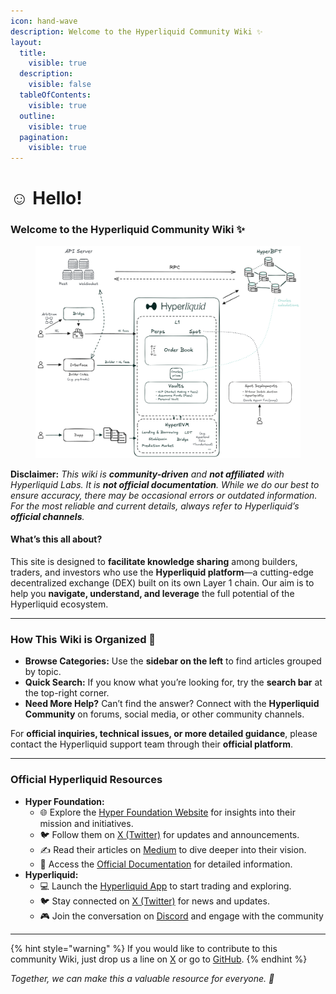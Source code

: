 ```yaml
---
icon: hand-wave
description: Welcome to the Hyperliquid Community Wiki ✨
layout:
  title:
    visible: true
  description:
    visible: false
  tableOfContents:
    visible: true
  outline:
    visible: true
  pagination:
    visible: true
---
```


# ☺️ Hello!

### **Welcome to the Hyperliquid Community Wiki ✨**

<figure><img src=".gitbook/assets/Hyperliquid-Ecosystem_v2bis2.png" alt=""><figcaption></figcaption></figure>

**Disclaimer:** _This wiki is **community-driven** and **not affiliated** with Hyperliquid Labs. It is **not official documentation**. While we do our best to ensure accuracy, there may be occasional errors or outdated information. For the most reliable and current details, always refer to Hyperliquid’s **official channels**._

#### What’s this all about?

This site is designed to **facilitate knowledge sharing** among builders, traders, and investors who use the **Hyperliquid platform**—a cutting-edge decentralized exchange (DEX) built on its own Layer 1 chain. Our aim is to help you **navigate, understand, and leverage** the full potential of the Hyperliquid ecosystem.

***

### How This Wiki is Organized 🧭

* **Browse Categories:** Use the **sidebar on the left** to find articles grouped by topic.
* **Quick Search:** If you know what you’re looking for, try the **search bar** at the top-right corner.
* **Need More Help?** Can’t find the answer? Connect with the **Hyperliquid Community** on forums, social media, or other community channels.

For **official inquiries, technical issues, or more detailed guidance**, please contact the Hyperliquid support team through their **official platform**.

***

### Official Hyperliquid Resources

* **Hyper Foundation:**
  * 🌐 Explore the [Hyper Foundation Website](https://hyperfoundation.org/) for insights into their mission and initiatives.
  * 🐦 Follow them on [X (Twitter)](https://x.com/HyperFND) for updates and announcements.
  * ✍️ Read their articles on [Medium](https://hyperfnd.medium.com/) to dive deeper into their vision.
  * 📄 Access the [Official Documentation](https://hyperliquid.gitbook.io/hyperliquid-docs) for detailed information.
* **Hyperliquid:**
  * 💻 Launch the [Hyperliquid App](https://app.hyperliquid.xyz/trade) to start trading and exploring.
  * 🐦 Stay connected on [X (Twitter)](https://x.com/HyperliquidX) for news and updates.
  * 🎮 Join the conversation on [Discord](https://discord.com/invite/hyperliquid) and engage with the community

***

{% hint style="warning" %}
If you would like to contribute to this community Wiki, just drop us a line on [X](https://x.com/solynor_finance) or go to [GitHub](https://github.com/Hyperliquid-Community/wiki-community).
{% endhint %}

_Together, we can make this a valuable resource for everyone. 🚀_
